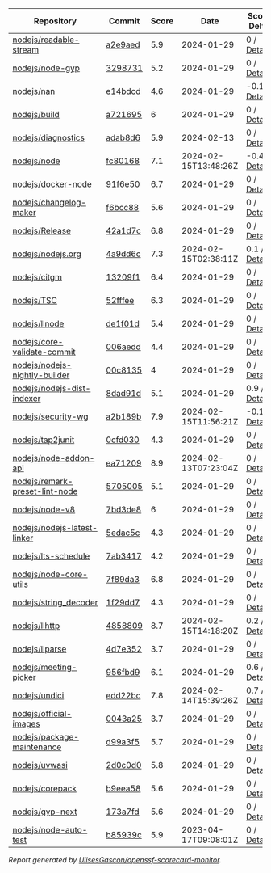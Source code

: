 <!-- OPENSSF-SCORECARD-MONITOR:START -->

| Repository | Commit | Score | Date | Score Delta | Report | StepSecurity |
| -- | -- | -- | -- | -- | -- | -- |
| [nodejs/readable-stream](https://github.com/nodejs/readable-stream) | [a2e9aed](https://github.com/nodejs/readable-stream/commit/a2e9aedf4aeee4a5e4d8efcb175edb67e2817eaa) | 5.9 | 2024-01-29 | 0 / [Details](https://kooltheba.github.io/openssf-scorecard-api-visualizer/#/projects/github.com/nodejs/readable-stream/compare/149f1053e06e47af4570041529c674cd41b6f6a2/a2e9aedf4aeee4a5e4d8efcb175edb67e2817eaa) | [View](https://kooltheba.github.io/openssf-scorecard-api-visualizer/#/projects/github.com/nodejs/readable-stream/commit/a2e9aedf4aeee4a5e4d8efcb175edb67e2817eaa) | [Fix it](https://app.stepsecurity.io/securerepo?repo=nodejs/readable-stream) |
| [nodejs/node-gyp](https://github.com/nodejs/node-gyp) | [3298731](https://github.com/nodejs/node-gyp/commit/329873141f0d3e3787d3c006801431da04e4ed0c) | 5.2 | 2024-01-29 | 0 / [Details](https://kooltheba.github.io/openssf-scorecard-api-visualizer/#/projects/github.com/nodejs/node-gyp/compare/c24cead6e3991a3c5a612f0d333c4b026541b6d9/329873141f0d3e3787d3c006801431da04e4ed0c) | [View](https://kooltheba.github.io/openssf-scorecard-api-visualizer/#/projects/github.com/nodejs/node-gyp/commit/329873141f0d3e3787d3c006801431da04e4ed0c) | [Fix it](https://app.stepsecurity.io/securerepo?repo=nodejs/node-gyp) |
| [nodejs/nan](https://github.com/nodejs/nan) | [e14bdcd](https://github.com/nodejs/nan/commit/e14bdcd1f72d62bca1d541b66da43130384ec213) | 4.6 | 2024-01-29 | -0.1 / [Details](https://kooltheba.github.io/openssf-scorecard-api-visualizer/#/projects/github.com/nodejs/nan/compare/e14bdcd1f72d62bca1d541b66da43130384ec213/e14bdcd1f72d62bca1d541b66da43130384ec213) | [View](https://kooltheba.github.io/openssf-scorecard-api-visualizer/#/projects/github.com/nodejs/nan/commit/e14bdcd1f72d62bca1d541b66da43130384ec213) | [Fix it](https://app.stepsecurity.io/securerepo?repo=nodejs/nan) |
| [nodejs/build](https://github.com/nodejs/build) | [a721695](https://github.com/nodejs/build/commit/a721695e2b652bee056502e5c7da3ec03d1ca150) | 6 | 2024-01-29 | 0 / [Details](https://kooltheba.github.io/openssf-scorecard-api-visualizer/#/projects/github.com/nodejs/build/compare/b0675c57520af651b65dc53d5f6971c9f8b240fe/a721695e2b652bee056502e5c7da3ec03d1ca150) | [View](https://kooltheba.github.io/openssf-scorecard-api-visualizer/#/projects/github.com/nodejs/build/commit/a721695e2b652bee056502e5c7da3ec03d1ca150) | [Fix it](https://app.stepsecurity.io/securerepo?repo=nodejs/build) |
| [nodejs/diagnostics](https://github.com/nodejs/diagnostics) | [adab8d6](https://github.com/nodejs/diagnostics/commit/adab8d62aca9e47928570c29e7e5908a0f825039) | 5.9 | 2024-02-13 | 0 / [Details](https://kooltheba.github.io/openssf-scorecard-api-visualizer/#/projects/github.com/nodejs/diagnostics/compare/adab8d62aca9e47928570c29e7e5908a0f825039/adab8d62aca9e47928570c29e7e5908a0f825039) | [View](https://kooltheba.github.io/openssf-scorecard-api-visualizer/#/projects/github.com/nodejs/diagnostics/commit/adab8d62aca9e47928570c29e7e5908a0f825039) | [Fix it](https://app.stepsecurity.io/securerepo?repo=nodejs/diagnostics) |
| [nodejs/node](https://github.com/nodejs/node) | [fc80168](https://github.com/nodejs/node/commit/fc801687eafe39f61880c7271e3b7529bdebb44a) | 7.1 | 2024-02-15T13:48:26Z | -0.4 / [Details](https://kooltheba.github.io/openssf-scorecard-api-visualizer/#/projects/github.com/nodejs/node/compare/a3e0834ee407342f9335bd7d1d65934a781e8b59/fc801687eafe39f61880c7271e3b7529bdebb44a) | [View](https://kooltheba.github.io/openssf-scorecard-api-visualizer/#/projects/github.com/nodejs/node/commit/fc801687eafe39f61880c7271e3b7529bdebb44a) | [Fix it](https://app.stepsecurity.io/securerepo?repo=nodejs/node) |
| [nodejs/docker-node](https://github.com/nodejs/docker-node) | [91f6e50](https://github.com/nodejs/docker-node/commit/91f6e50dd988db0f39bbcb519f0e8a15ab13f0d4) | 6.7 | 2024-01-29 | 0 / [Details](https://kooltheba.github.io/openssf-scorecard-api-visualizer/#/projects/github.com/nodejs/docker-node/compare/325606f2b43ff922bc5cda93e36f69184213f80c/91f6e50dd988db0f39bbcb519f0e8a15ab13f0d4) | [View](https://kooltheba.github.io/openssf-scorecard-api-visualizer/#/projects/github.com/nodejs/docker-node/commit/91f6e50dd988db0f39bbcb519f0e8a15ab13f0d4) | [Fix it](https://app.stepsecurity.io/securerepo?repo=nodejs/docker-node) |
| [nodejs/changelog-maker](https://github.com/nodejs/changelog-maker) | [f6bcc88](https://github.com/nodejs/changelog-maker/commit/f6bcc88e5332c46b953887c0419fa2a863ccccc5) | 5.6 | 2024-01-29 | 0 / [Details](https://kooltheba.github.io/openssf-scorecard-api-visualizer/#/projects/github.com/nodejs/changelog-maker/compare/f6bcc88e5332c46b953887c0419fa2a863ccccc5/f6bcc88e5332c46b953887c0419fa2a863ccccc5) | [View](https://kooltheba.github.io/openssf-scorecard-api-visualizer/#/projects/github.com/nodejs/changelog-maker/commit/f6bcc88e5332c46b953887c0419fa2a863ccccc5) | [Fix it](https://app.stepsecurity.io/securerepo?repo=nodejs/changelog-maker) |
| [nodejs/Release](https://github.com/nodejs/Release) | [42a1d7c](https://github.com/nodejs/Release/commit/42a1d7c5f3bce8d2efc8d96c7aeb147a173ed396) | 6.8 | 2024-01-29 | 0 / [Details](https://kooltheba.github.io/openssf-scorecard-api-visualizer/#/projects/github.com/nodejs/Release/compare/42a1d7c5f3bce8d2efc8d96c7aeb147a173ed396/42a1d7c5f3bce8d2efc8d96c7aeb147a173ed396) | [View](https://kooltheba.github.io/openssf-scorecard-api-visualizer/#/projects/github.com/nodejs/Release/commit/42a1d7c5f3bce8d2efc8d96c7aeb147a173ed396) | [Fix it](https://app.stepsecurity.io/securerepo?repo=nodejs/Release) |
| [nodejs/nodejs.org](https://github.com/nodejs/nodejs.org) | [4a9dd6c](https://github.com/nodejs/nodejs.org/commit/4a9dd6c92105bcdcd023e1a085c2182c0598d9d3) | 7.3 | 2024-02-15T02:38:11Z | 0.1 / [Details](https://kooltheba.github.io/openssf-scorecard-api-visualizer/#/projects/github.com/nodejs/nodejs.org/compare/1c530cbe1f80ad131c15875311a834b0893c750d/4a9dd6c92105bcdcd023e1a085c2182c0598d9d3) | [View](https://kooltheba.github.io/openssf-scorecard-api-visualizer/#/projects/github.com/nodejs/nodejs.org/commit/4a9dd6c92105bcdcd023e1a085c2182c0598d9d3) | [Fix it](https://app.stepsecurity.io/securerepo?repo=nodejs/nodejs.org) |
| [nodejs/citgm](https://github.com/nodejs/citgm) | [13209f1](https://github.com/nodejs/citgm/commit/13209f1bf75a46fa1406b5c147c769a679ac62af) | 6.4 | 2024-01-29 | 0 / [Details](https://kooltheba.github.io/openssf-scorecard-api-visualizer/#/projects/github.com/nodejs/citgm/compare/44548b7226aa3d513f745834543f1342a6b79d10/13209f1bf75a46fa1406b5c147c769a679ac62af) | [View](https://kooltheba.github.io/openssf-scorecard-api-visualizer/#/projects/github.com/nodejs/citgm/commit/13209f1bf75a46fa1406b5c147c769a679ac62af) | [Fix it](https://app.stepsecurity.io/securerepo?repo=nodejs/citgm) |
| [nodejs/TSC](https://github.com/nodejs/TSC) | [52fffee](https://github.com/nodejs/TSC/commit/52fffeea1f3a1aa27595494c2728671694d29de6) | 6.3 | 2024-01-29 | 0 / [Details](https://kooltheba.github.io/openssf-scorecard-api-visualizer/#/projects/github.com/nodejs/TSC/compare/f505072299b7877243e34c03d992868358f6718e/52fffeea1f3a1aa27595494c2728671694d29de6) | [View](https://kooltheba.github.io/openssf-scorecard-api-visualizer/#/projects/github.com/nodejs/TSC/commit/52fffeea1f3a1aa27595494c2728671694d29de6) | [Fix it](https://app.stepsecurity.io/securerepo?repo=nodejs/TSC) |
| [nodejs/llnode](https://github.com/nodejs/llnode) | [de1f01d](https://github.com/nodejs/llnode/commit/de1f01d70a5c58111dd873d340f898023e4e8fe6) | 5.4 | 2024-01-29 | 0 / [Details](https://kooltheba.github.io/openssf-scorecard-api-visualizer/#/projects/github.com/nodejs/llnode/compare/de1f01d70a5c58111dd873d340f898023e4e8fe6/de1f01d70a5c58111dd873d340f898023e4e8fe6) | [View](https://kooltheba.github.io/openssf-scorecard-api-visualizer/#/projects/github.com/nodejs/llnode/commit/de1f01d70a5c58111dd873d340f898023e4e8fe6) | [Fix it](https://app.stepsecurity.io/securerepo?repo=nodejs/llnode) |
| [nodejs/core-validate-commit](https://github.com/nodejs/core-validate-commit) | [006aedd](https://github.com/nodejs/core-validate-commit/commit/006aedd1c889ebfacdf2c346efd6e6a572cbc5e0) | 4.4 | 2024-01-29 | 0 / [Details](https://kooltheba.github.io/openssf-scorecard-api-visualizer/#/projects/github.com/nodejs/core-validate-commit/compare/006aedd1c889ebfacdf2c346efd6e6a572cbc5e0/006aedd1c889ebfacdf2c346efd6e6a572cbc5e0) | [View](https://kooltheba.github.io/openssf-scorecard-api-visualizer/#/projects/github.com/nodejs/core-validate-commit/commit/006aedd1c889ebfacdf2c346efd6e6a572cbc5e0) | [Fix it](https://app.stepsecurity.io/securerepo?repo=nodejs/core-validate-commit) |
| [nodejs/nodejs-nightly-builder](https://github.com/nodejs/nodejs-nightly-builder) | [00c8135](https://github.com/nodejs/nodejs-nightly-builder/commit/00c8135102b0e272ed1d8950845a5412cc9bc237) | 4 | 2024-01-29 | 0 / [Details](https://kooltheba.github.io/openssf-scorecard-api-visualizer/#/projects/github.com/nodejs/nodejs-nightly-builder/compare/00c8135102b0e272ed1d8950845a5412cc9bc237/00c8135102b0e272ed1d8950845a5412cc9bc237) | [View](https://kooltheba.github.io/openssf-scorecard-api-visualizer/#/projects/github.com/nodejs/nodejs-nightly-builder/commit/00c8135102b0e272ed1d8950845a5412cc9bc237) | [Fix it](https://app.stepsecurity.io/securerepo?repo=nodejs/nodejs-nightly-builder) |
| [nodejs/nodejs-dist-indexer](https://github.com/nodejs/nodejs-dist-indexer) | [8dad91d](https://github.com/nodejs/nodejs-dist-indexer/commit/8dad91d3000359f3342b52206434519fd5d78950) | 5.1 | 2024-01-29 | 0.9 / [Details](https://kooltheba.github.io/openssf-scorecard-api-visualizer/#/projects/github.com/nodejs/nodejs-dist-indexer/compare/acd041445426b1019d40a0ef8897f9f4659b1c6d/8dad91d3000359f3342b52206434519fd5d78950) | [View](https://kooltheba.github.io/openssf-scorecard-api-visualizer/#/projects/github.com/nodejs/nodejs-dist-indexer/commit/8dad91d3000359f3342b52206434519fd5d78950) | [Fix it](https://app.stepsecurity.io/securerepo?repo=nodejs/nodejs-dist-indexer) |
| [nodejs/security-wg](https://github.com/nodejs/security-wg) | [a2b189b](https://github.com/nodejs/security-wg/commit/a2b189b1e0f42b76f68fcfac8fc81515fdd7bb21) | 7.9 | 2024-02-15T11:56:21Z | -0.1 / [Details](https://kooltheba.github.io/openssf-scorecard-api-visualizer/#/projects/github.com/nodejs/security-wg/compare/f4e332418ee619a0443fb8e31e571175973f0be6/a2b189b1e0f42b76f68fcfac8fc81515fdd7bb21) | [View](https://kooltheba.github.io/openssf-scorecard-api-visualizer/#/projects/github.com/nodejs/security-wg/commit/a2b189b1e0f42b76f68fcfac8fc81515fdd7bb21) | [Fix it](https://app.stepsecurity.io/securerepo?repo=nodejs/security-wg) |
| [nodejs/tap2junit](https://github.com/nodejs/tap2junit) | [0cfd030](https://github.com/nodejs/tap2junit/commit/0cfd0301af2f5fa10d41bda0e101e915bd24a5cf) | 4.3 | 2024-01-29 | 0 / [Details](https://kooltheba.github.io/openssf-scorecard-api-visualizer/#/projects/github.com/nodejs/tap2junit/compare/0cfd0301af2f5fa10d41bda0e101e915bd24a5cf/0cfd0301af2f5fa10d41bda0e101e915bd24a5cf) | [View](https://kooltheba.github.io/openssf-scorecard-api-visualizer/#/projects/github.com/nodejs/tap2junit/commit/0cfd0301af2f5fa10d41bda0e101e915bd24a5cf) | [Fix it](https://app.stepsecurity.io/securerepo?repo=nodejs/tap2junit) |
| [nodejs/node-addon-api](https://github.com/nodejs/node-addon-api) | [ea71209](https://github.com/nodejs/node-addon-api/commit/ea712094e3cfd0ce973631683a1c3275e451fa32) | 8.9 | 2024-02-13T07:23:04Z | 0 / [Details](https://kooltheba.github.io/openssf-scorecard-api-visualizer/#/projects/github.com/nodejs/node-addon-api/compare/7e1aa06132558fcc3de4ef5f4f6b84ff10c32502/ea712094e3cfd0ce973631683a1c3275e451fa32) | [View](https://kooltheba.github.io/openssf-scorecard-api-visualizer/#/projects/github.com/nodejs/node-addon-api/commit/ea712094e3cfd0ce973631683a1c3275e451fa32) | [Fix it](https://app.stepsecurity.io/securerepo?repo=nodejs/node-addon-api) |
| [nodejs/remark-preset-lint-node](https://github.com/nodejs/remark-preset-lint-node) | [5705005](https://github.com/nodejs/remark-preset-lint-node/commit/5705005a831991d35746e72362606a59c304ea34) | 5.1 | 2024-01-29 | 0 / [Details](https://kooltheba.github.io/openssf-scorecard-api-visualizer/#/projects/github.com/nodejs/remark-preset-lint-node/compare/818f2de173d921eb0b78f43fe6cce1921a93e26d/5705005a831991d35746e72362606a59c304ea34) | [View](https://kooltheba.github.io/openssf-scorecard-api-visualizer/#/projects/github.com/nodejs/remark-preset-lint-node/commit/5705005a831991d35746e72362606a59c304ea34) | [Fix it](https://app.stepsecurity.io/securerepo?repo=nodejs/remark-preset-lint-node) |
| [nodejs/node-v8](https://github.com/nodejs/node-v8) | [7bd3de8](https://github.com/nodejs/node-v8/commit/7bd3de874e9304f445ce349300575562698dfcd9) | 6 | 2024-01-29 | 0 / [Details](https://kooltheba.github.io/openssf-scorecard-api-visualizer/#/projects/github.com/nodejs/node-v8/compare/7bd3de874e9304f445ce349300575562698dfcd9/7bd3de874e9304f445ce349300575562698dfcd9) | [View](https://kooltheba.github.io/openssf-scorecard-api-visualizer/#/projects/github.com/nodejs/node-v8/commit/7bd3de874e9304f445ce349300575562698dfcd9) | [Fix it](https://app.stepsecurity.io/securerepo?repo=nodejs/node-v8) |
| [nodejs/nodejs-latest-linker](https://github.com/nodejs/nodejs-latest-linker) | [5edac5c](https://github.com/nodejs/nodejs-latest-linker/commit/5edac5c47c6b3f619bff3e51996dd18796f92c71) | 4.3 | 2024-01-29 | 0 / [Details](https://kooltheba.github.io/openssf-scorecard-api-visualizer/#/projects/github.com/nodejs/nodejs-latest-linker/compare/5edac5c47c6b3f619bff3e51996dd18796f92c71/5edac5c47c6b3f619bff3e51996dd18796f92c71) | [View](https://kooltheba.github.io/openssf-scorecard-api-visualizer/#/projects/github.com/nodejs/nodejs-latest-linker/commit/5edac5c47c6b3f619bff3e51996dd18796f92c71) | [Fix it](https://app.stepsecurity.io/securerepo?repo=nodejs/nodejs-latest-linker) |
| [nodejs/lts-schedule](https://github.com/nodejs/lts-schedule) | [7ab3417](https://github.com/nodejs/lts-schedule/commit/7ab3417749715bd6665eb840da54a5bea696ecc0) | 4.2 | 2024-01-29 | 0 / [Details](https://kooltheba.github.io/openssf-scorecard-api-visualizer/#/projects/github.com/nodejs/lts-schedule/compare/7ab3417749715bd6665eb840da54a5bea696ecc0/7ab3417749715bd6665eb840da54a5bea696ecc0) | [View](https://kooltheba.github.io/openssf-scorecard-api-visualizer/#/projects/github.com/nodejs/lts-schedule/commit/7ab3417749715bd6665eb840da54a5bea696ecc0) | [Fix it](https://app.stepsecurity.io/securerepo?repo=nodejs/lts-schedule) |
| [nodejs/node-core-utils](https://github.com/nodejs/node-core-utils) | [7f89da3](https://github.com/nodejs/node-core-utils/commit/7f89da3b984a48188f801aa254d591e296076c2b) | 6.8 | 2024-01-29 | 0 / [Details](https://kooltheba.github.io/openssf-scorecard-api-visualizer/#/projects/github.com/nodejs/node-core-utils/compare/90674b58f767ac9b498cd2dfd59b279822fa6bc6/7f89da3b984a48188f801aa254d591e296076c2b) | [View](https://kooltheba.github.io/openssf-scorecard-api-visualizer/#/projects/github.com/nodejs/node-core-utils/commit/7f89da3b984a48188f801aa254d591e296076c2b) | [Fix it](https://app.stepsecurity.io/securerepo?repo=nodejs/node-core-utils) |
| [nodejs/string_decoder](https://github.com/nodejs/string_decoder) | [1f29dd7](https://github.com/nodejs/string_decoder/commit/1f29dd715a6c829da89e869af7dafc231c20ed9f) | 4.3 | 2024-01-29 | 0 / [Details](https://kooltheba.github.io/openssf-scorecard-api-visualizer/#/projects/github.com/nodejs/string_decoder/compare/1f29dd715a6c829da89e869af7dafc231c20ed9f/1f29dd715a6c829da89e869af7dafc231c20ed9f) | [View](https://kooltheba.github.io/openssf-scorecard-api-visualizer/#/projects/github.com/nodejs/string_decoder/commit/1f29dd715a6c829da89e869af7dafc231c20ed9f) | [Fix it](https://app.stepsecurity.io/securerepo?repo=nodejs/string_decoder) |
| [nodejs/llhttp](https://github.com/nodejs/llhttp) | [4858809](https://github.com/nodejs/llhttp/commit/48588093ca4219b5f689acfc9ebea9e4c8c37663) | 8.7 | 2024-02-15T14:18:20Z | 0.2 / [Details](https://kooltheba.github.io/openssf-scorecard-api-visualizer/#/projects/github.com/nodejs/llhttp/compare/43a3e52b5d50c2ac521a5486e7428f17bf845830/48588093ca4219b5f689acfc9ebea9e4c8c37663) | [View](https://kooltheba.github.io/openssf-scorecard-api-visualizer/#/projects/github.com/nodejs/llhttp/commit/48588093ca4219b5f689acfc9ebea9e4c8c37663) | [Fix it](https://app.stepsecurity.io/securerepo?repo=nodejs/llhttp) |
| [nodejs/llparse](https://github.com/nodejs/llparse) | [4d7e352](https://github.com/nodejs/llparse/commit/4d7e35267870b576f41112f6f720f4a1009b10b8) | 3.7 | 2024-01-29 | 0 / [Details](https://kooltheba.github.io/openssf-scorecard-api-visualizer/#/projects/github.com/nodejs/llparse/compare/4d7e35267870b576f41112f6f720f4a1009b10b8/4d7e35267870b576f41112f6f720f4a1009b10b8) | [View](https://kooltheba.github.io/openssf-scorecard-api-visualizer/#/projects/github.com/nodejs/llparse/commit/4d7e35267870b576f41112f6f720f4a1009b10b8) | [Fix it](https://app.stepsecurity.io/securerepo?repo=nodejs/llparse) |
| [nodejs/meeting-picker](https://github.com/nodejs/meeting-picker) | [956fbd9](https://github.com/nodejs/meeting-picker/commit/956fbd94f117d1c3c6d22872b5936438bbfed16d) | 6.1 | 2024-01-29 | 0.6 / [Details](https://kooltheba.github.io/openssf-scorecard-api-visualizer/#/projects/github.com/nodejs/meeting-picker/compare/351e0434e487f8e4aa05b1c1e0aa101c73a0d026/956fbd94f117d1c3c6d22872b5936438bbfed16d) | [View](https://kooltheba.github.io/openssf-scorecard-api-visualizer/#/projects/github.com/nodejs/meeting-picker/commit/956fbd94f117d1c3c6d22872b5936438bbfed16d) | [Fix it](https://app.stepsecurity.io/securerepo?repo=nodejs/meeting-picker) |
| [nodejs/undici](https://github.com/nodejs/undici) | [edd22bc](https://github.com/nodejs/undici/commit/edd22bcbf005d48a6e0c9a52884207dac73fc232) | 7.8 | 2024-02-14T15:39:26Z | 0.7 / [Details](https://kooltheba.github.io/openssf-scorecard-api-visualizer/#/projects/github.com/nodejs/undici/compare/fa2d2d29a46412f8fb1f1a1ecf07b73e0db66a32/edd22bcbf005d48a6e0c9a52884207dac73fc232) | [View](https://kooltheba.github.io/openssf-scorecard-api-visualizer/#/projects/github.com/nodejs/undici/commit/edd22bcbf005d48a6e0c9a52884207dac73fc232) | [Fix it](https://app.stepsecurity.io/securerepo?repo=nodejs/undici) |
| [nodejs/official-images](https://github.com/nodejs/official-images) | [0043a25](https://github.com/nodejs/official-images/commit/0043a2597f764b1c0374abd06c57d496d6cc8ffd) | 3.7 | 2024-01-29 | 0 / [Details](https://kooltheba.github.io/openssf-scorecard-api-visualizer/#/projects/github.com/nodejs/official-images/compare/0043a2597f764b1c0374abd06c57d496d6cc8ffd/0043a2597f764b1c0374abd06c57d496d6cc8ffd) | [View](https://kooltheba.github.io/openssf-scorecard-api-visualizer/#/projects/github.com/nodejs/official-images/commit/0043a2597f764b1c0374abd06c57d496d6cc8ffd) | [Fix it](https://app.stepsecurity.io/securerepo?repo=nodejs/official-images) |
| [nodejs/package-maintenance](https://github.com/nodejs/package-maintenance) | [d99a3f5](https://github.com/nodejs/package-maintenance/commit/d99a3f53df29dd7a98f27d04505d3e1ec28b3284) | 5.7 | 2024-01-29 | 0 / [Details](https://kooltheba.github.io/openssf-scorecard-api-visualizer/#/projects/github.com/nodejs/package-maintenance/compare/d99a3f53df29dd7a98f27d04505d3e1ec28b3284/d99a3f53df29dd7a98f27d04505d3e1ec28b3284) | [View](https://kooltheba.github.io/openssf-scorecard-api-visualizer/#/projects/github.com/nodejs/package-maintenance/commit/d99a3f53df29dd7a98f27d04505d3e1ec28b3284) | [Fix it](https://app.stepsecurity.io/securerepo?repo=nodejs/package-maintenance) |
| [nodejs/uvwasi](https://github.com/nodejs/uvwasi) | [2d0c0d0](https://github.com/nodejs/uvwasi/commit/2d0c0d019009e0bf85ee0e519c64f1109025f459) | 5.8 | 2024-01-29 | 0 / [Details](https://kooltheba.github.io/openssf-scorecard-api-visualizer/#/projects/github.com/nodejs/uvwasi/compare/5ec8195e73f7de48a388591894812dea8aebb4b9/2d0c0d019009e0bf85ee0e519c64f1109025f459) | [View](https://kooltheba.github.io/openssf-scorecard-api-visualizer/#/projects/github.com/nodejs/uvwasi/commit/2d0c0d019009e0bf85ee0e519c64f1109025f459) | [Fix it](https://app.stepsecurity.io/securerepo?repo=nodejs/uvwasi) |
| [nodejs/corepack](https://github.com/nodejs/corepack) | [b9eea58](https://github.com/nodejs/corepack/commit/b9eea589b4535d32b8e9ca1e884c3a44bf7d99ea) | 5.6 | 2024-01-29 | 0 / [Details](https://kooltheba.github.io/openssf-scorecard-api-visualizer/#/projects/github.com/nodejs/corepack/compare/9bee4150815113d97f0bd77d62c8d999cfd68ad3/b9eea589b4535d32b8e9ca1e884c3a44bf7d99ea) | [View](https://kooltheba.github.io/openssf-scorecard-api-visualizer/#/projects/github.com/nodejs/corepack/commit/b9eea589b4535d32b8e9ca1e884c3a44bf7d99ea) | [Fix it](https://app.stepsecurity.io/securerepo?repo=nodejs/corepack) |
| [nodejs/gyp-next](https://github.com/nodejs/gyp-next) | [173a7fd](https://github.com/nodejs/gyp-next/commit/173a7fd987f7f0426e48ea79cf1f650786e3a9fc) | 5.6 | 2024-01-29 | 0 / [Details](https://kooltheba.github.io/openssf-scorecard-api-visualizer/#/projects/github.com/nodejs/gyp-next/compare/173a7fd987f7f0426e48ea79cf1f650786e3a9fc/173a7fd987f7f0426e48ea79cf1f650786e3a9fc) | [View](https://kooltheba.github.io/openssf-scorecard-api-visualizer/#/projects/github.com/nodejs/gyp-next/commit/173a7fd987f7f0426e48ea79cf1f650786e3a9fc) | [Fix it](https://app.stepsecurity.io/securerepo?repo=nodejs/gyp-next) |
| [nodejs/node-auto-test](https://github.com/nodejs/node-auto-test) | [b85939c](https://github.com/nodejs/node-auto-test/commit/b85939c0dc88670c1d3fbed36b5aba01e2c3f4c7) | 5.9 | 2023-04-17T09:08:01Z | 0 / [Details](https://kooltheba.github.io/openssf-scorecard-api-visualizer/#/projects/github.com/nodejs/node-auto-test/compare/b85939c0dc88670c1d3fbed36b5aba01e2c3f4c7/b85939c0dc88670c1d3fbed36b5aba01e2c3f4c7) | [View](https://kooltheba.github.io/openssf-scorecard-api-visualizer/#/projects/github.com/nodejs/node-auto-test/commit/b85939c0dc88670c1d3fbed36b5aba01e2c3f4c7) | [Fix it](https://app.stepsecurity.io/securerepo?repo=nodejs/node-auto-test) |

_Report generated by [UlisesGascon/openssf-scorecard-monitor](https://github.com/UlisesGascon/openssf-scorecard-monitor)._
<!-- OPENSSF-SCORECARD-MONITOR:END -->